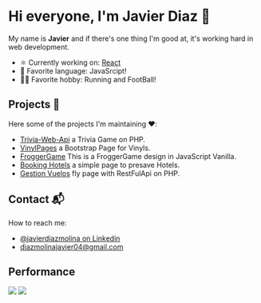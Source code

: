 

# Hi everyone, I'm Javier Diaz 👋

My name is **Javier** and if there's one thing I'm good at, it's working hard in web development.

- ⚛️ Currently working on: [React](https://github.com/javierdm01/aprendiendo-react)
- 💜 Favorite language: JavaSrcipt!
- 🏃‍♂️ Favorite hobby: Running and FootBall!

## Projects 🐧

Here some of the projects I'm maintaining ❤️:
* [Trivia-Web-Api](https://github.com/javierdm01/Trivia-Web-Api) a Trivia Game on PHP.
* [VinylPages](https://github.com/javierdm01/Vinyl-Music-Page) a Bootstrap Page for Vinyls.
* [FroggerGame](https://github.com/javierdm01/FROGGER-GAME) This is a FroggerGame design in JavaScript Vanilla.
* [Booking Hotels](https://github.com/javierdm01/Booking-Hotels) a simple page to presave Hotels.
* [Gestion Vuelos](https://github.com/javierdm01/Gestion-Vuelos) fly page with RestFulApi on PHP.

## Contact 📬

How to reach me: 
* [@javierdiazmolina on Linkedin](https://www.linkedin.com/in/javierdiazmolina/)
* [diazmolinajavier04@gmail.com](mailto:diazmolinajavier04@gmail.com)

## Performance
<img src="https://skillicons.dev/icons?i=html,css,bootstrap,js,nodejs,react,php,symfony,java,mysql,linux,vscode,git,cpp,eclipse,github&perline=20" />

<img src= "https://github-readme-stats.vercel.app/api?username=javierdm01&show_icons=true&theme=algolia" />

